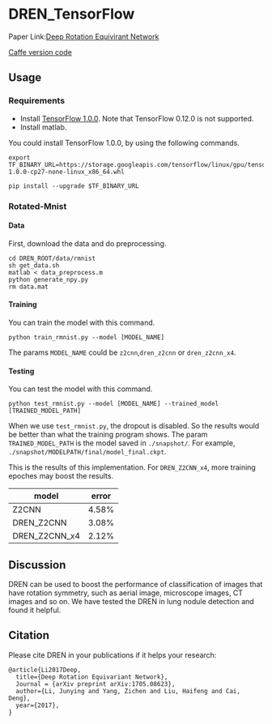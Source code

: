 # DREN_TensorFlow
Paper Link:[Deep Rotation Equivirant Network](https://arxiv.org/abs/1705.08623)

[Caffe version code](https://github.com/microljy/DREN)
## Usage
### Requirements
- Install [TensorFlow 1.0.0](https://www.tensorflow.org/). Note that TensorFlow 0.12.0 is not supported.
- Install matlab.

You could install TensorFlow 1.0.0, by using the following commands.

	export TF_BINARY_URL=https://storage.googleapis.com/tensorflow/linux/gpu/tensorflow_gpu-1.0.0-cp27-none-linux_x86_64.whl

	pip install --upgrade $TF_BINARY_URL

### Rotated-Mnist
#### Data
First, download the data and do preprocessing.

	cd DREN_ROOT/data/rmnist
	sh get_data.sh
	matlab < data_preprocess.m
	python generate_npy.py
	rm data.mat

#### Training
You can train the model with this command.

	python train_rmnist.py --model [MODEL_NAME]

The params ```MODEL_NAME``` could be ```z2cnn```,```dren_z2cnn``` or ```dren_z2cnn_x4```.

#### Testing
You can test the model with this command.

	python test_rmnist.py --model [MODEL_NAME] --trained_model [TRAINED_MODEL_PATH]

When we use ```test_rmnist.py```, the dropout is disabled. So the results would be better than what the training program shows. The param ```TRAINED_MODEL_PATH``` is the model saved in ```./snapshot/```. For example, ```./snapshot/MODELPATH/final/model_final.ckpt```.

This is the results of this implementation. For ```DREN_Z2CNN_x4```, more training epoches may boost the results.

|model         |error |
|--------------|------|
|Z2CNN         |4.58% |
|DREN_Z2CNN    |3.08% |
|DREN_Z2CNN_x4 |2.12% |

## Discussion
DREN can be used to boost the performance of classification of images that have rotation symmetry, such as aerial image, microscope images, CT images and so on. We have tested the DREN in lung nodule detection and found it helpful.

## Citation
Please cite DREN in your publications if it helps your research:

	@article{Li2017Deep,
	  title={Deep Rotation Equivariant Network},
	  Journal = {arXiv preprint arXiv:1705.08623},
	  author={Li, Junying and Yang, Zichen and Liu, Haifeng and Cai, Deng},
	  year={2017},
	}